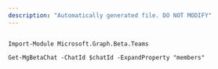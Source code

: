```yaml
---
description: "Automatically generated file. DO NOT MODIFY"
---
```


```powershellv2

Import-Module Microsoft.Graph.Beta.Teams

Get-MgBetaChat -ChatId $chatId -ExpandProperty "members" 

```